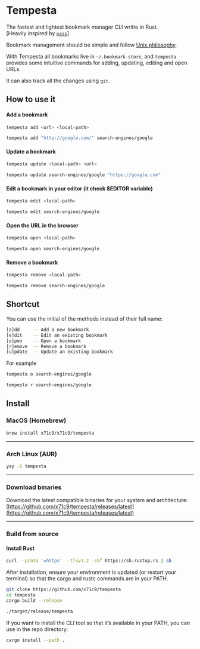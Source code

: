 # Tempesta

The fastest and lightest bookmark manager CLI writte in Rust.\
[Heavily inspired by [`pass`](https://www.passwordstore.org/)]

Bookmark management should be simple and follow [Unix philosophy](https://en.wikipedia.org/wiki/Unix_philosophy).

With Tempesta all bookmarks live in `~/.bookmark-store`, and `tempesta` provides
some intuitive commands for adding, updating, editing and open URLs.

It can also track all the changes using `git`.

## How to use it

#### Add a bookmark
```bash
tempesta add <url> <local-path>

tempesta add "http://google.com/" search-engines/google
```

#### Update a bookmark
```bash
tempesta update <local-path> <url>

tempesta update search-engines/google "https://google.com"
```

#### Edit a bookmark in your editor (it check $EDITOR variable)
```bash
tempesta edit <local-path>

tempesta edit search-engines/google
```

#### Open the URL in the browser
```bash
tempesta open <local-path>

tempesta open search-engines/google
```

#### Remove a bookmark
```bash
tempesta remove <local-path>

tempesta remove search-engines/google
```

## Shortcut

You can use the initial of the methods instead of their full name:

```bash
[a]dd     -- Add a new bookmark
[e]dit    -- Edit an existing bookmark
[o]pen    -- Open a bookmark
[r]emove  -- Remove a bookmark
[u]pdate  -- Update an existing bookmark
```

For example
```bash
tempesta o search-engines/google

tempesta r search-engines/google
```

## Install

### MacOS (Homebrew)

```bash
brew install x71c9/x71c9/tempesta
```
---
### Arch Linux (AUR)
```bash
yay -S tempesta
```
---
### Download binaries

Download the latest compatible binaries for your system and architecture:
[https://github.com/x71c9/tempesta/releases/latest](https://github.com/x71c9/tempesta/releases/latest)


---
### Build from source

#### Install Rust
```bash
curl --proto '=https' --tlsv1.2 -sSf https://sh.rustup.rs | sh
```
After installation, ensure your environment is updated (or restart your 
terminal) so that the cargo and rustc commands are in your PATH.

```bash
git clone https://github.com/x71c9/tempesta
cd tempesta
cargo build --release

./target/release/tempesta
```

If you want to install the CLI tool so that it’s available in your PATH, 
you can use in the repo directory:
```bash
cargo install --path .
```
